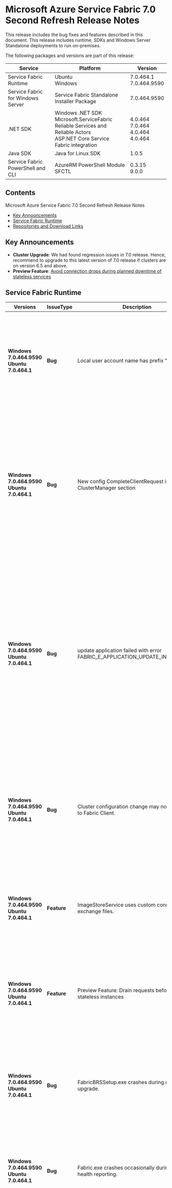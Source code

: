 # Microsoft Azure Service Fabric 7.0 Second Refresh Release Notes

This release includes the bug fixes and features described in this document. This release includes runtime, SDKs and Windows Server Standalone deployments to run on-premises. 

The following packages and versions are part of this release:

| Service | Platform | Version |
|---------|----------|---------|
|Service Fabric Runtime| Ubuntu <br> Windows | 7.0.464.1 <br> 7.0.464.9590 |
|Service Fabric for Windows Server|Service Fabric Standalone Installer Package | 7.0.464.9590 |
|.NET SDK |Windows .NET SDK <br> Microsoft.ServiceFabric <br> Reliable Services and Reliable Actors <br> ASP.NET Core Service Fabric integration|4.0.464 <br>7.0.464 <br> 4.0.464 <br> 4.0.464 |
|Java SDK  |Java for Linux SDK  | 1.0.5 |
|Service Fabric PowerShell and CLI | AzureRM PowerShell Module  <br> SFCTL |  0.3.15 <br> 9.0.0 |

## Contents 

Microsoft Azure Service Fabric 7.0 Second Refresh Release Notes

* [Key Announcements](#key-announcements)
* [Service Fabric Runtime](#service-fabric-runtime)
* [Repositories and Download Links](#repositories-and-download-links)

## Key Announcements

* **Cluster Upgrade**: We had found regression issues in 7.0 release. Hence, recommend to upgrade to this latest version of 7.0 release if clusters are on version 6.5 and above.
* **Preview Feature**: [Avoid connection drops during planned downtime of stateless services](https://docs.microsoft.com/azure/service-fabric/service-fabric-application-upgrade-advanced#avoid-connection-drops-during-planned-downtime-of-stateless-services)

## Service Fabric Runtime

| Versions | IssueType | Description | Resolution | 
|----------|-----------|-|-|
| **Windows 7.0.464.9590  <br>  Ubuntu 7.0.464.1**  | **Bug** | Local user account name has prefix "WF-" | **Impact**:  Service Fabric Runtime creates local user accounts for operations. Account names are generated from given inputs in Cluster Manifest. Some security monitoring tools raise an alarm when unknown local accounts are created. The account name didn't have a pattern and false alarms were raised. <br>**Fix**:  Generated accounts have the known prefix. <br> **Workaround**: N/A |
| **Windows 7.0.464.9590  <br>  Ubuntu 7.0.464.1**  | **Bug** | New config CompleteClientRequest in ClusterManager section | **Impact**:  For create/delete app, ClusterManager completes client request until the create/delete operations are finished. If client request has a shorter timeout than ClusterManager, it's possible that client request is timed out but ClusterManager is not and keeps on creating/deleting apps until success. <br>**Fix**:  Add a config CompleteClientRequest in ClusterManager section to allow completing client request when ClusterManager accepts request for create/delete app rather than holds the client request until operation is finished. <br> **Workaround**: N/A |
| **Windows 7.0.464.9590  <br>  Ubuntu 7.0.464.1**  | **Bug** | update application failed with error FABRIC_E_APPLICATION_UPDATE_IN_PROGRESS | **Impact**:  There is a racing problem when ClusterManager fails over during updating app. After ClusterManager is recovered, the pending updating is not picked up by ClusterManager and remains in inprogress status forever, so new update request cannot be accepted. On the other hand, delete app request doesn't clean up update information in ClusterManager, so even if the app is recreated after deleted, it will still show update in progress. <br>**Fix**:  1) Clean up update information in ClusterManager when deleting application, in case there is update in progress that prevents new update app request even when app is recreated after deleted. 2) Recover pending app update context when ClusterManager is recovered. <br> **Workaround**: N/A |
| **Windows 7.0.464.9590  <br>  Ubuntu 7.0.464.1**  | **Bug** | Cluster configuration change may not be notified to Fabric Client. | **Impact**:  Cluster configuration change is notified to configuration change handlers that a service registers to read new configuration values at change. A race condition is found at delivering notification to Fabric client user. For example, the certificate change in Cluster Manifest may not be notified to ImageStoreService and the configuration upgrade could fail by the race condition. <br>**Fix**: The race condition is fixed. <br> **Workaround**: Restart the impacted replica |
| **Windows 7.0.464.9590  <br>  Ubuntu 7.0.464.1**  | **Feature** | ImageStoreService uses custom connection to exchange files. | **Brief desc**:  ImageStoreService uses custom connection in various paths of file exchange. The file delivery includes uploading packages to Service Fabric cluster, downloading package to a node at replica instantiation, and replicating files between ImageStoreService replica. |
| **Windows 7.0.464.9590  <br>  Ubuntu 7.0.464.1**  | **Feature** | Preview Feature: Drain requests before closing stateless instances | **Brief desc**:  For planned stateless instance downtime,  when the application/cluster is upgraded or nodes are getting deactivated, there are a few connections drops which are observed because the endpoint exposed by the instances is removed after it goes down. To avoid getting connections drops for planned downtime, configure the replica close delay duration in the service configuration.[**Documentation**](https://docs.microsoft.com/azure/service-fabric/service-fabric-application-upgrade-advanced#avoid-connection-drops-during-planned-downtime-of-stateless-services)|
| **Windows 7.0.464.9590  <br>  Ubuntu 7.0.464.1**  | **Bug** | FabricBRSSetup.exe crashes during cluster upgrade. | **Impact**:  Cluster upgrade can sometimes fail with FabricBRSSetup.exe crashing due to a failure to ACL listener ports, when hosting didn't properly cleanup the same port when it was closing the previous time. Fix has been done to properly cleanup such a port ACLing. <br> **Workaround**: Remove FabricBRS and then upgrade SF cluster. |
| **Windows 7.0.464.9590  <br>  Ubuntu 7.0.464.1**  | **Bug** | Fabric.exe crashes occasionally during initial health reporting. | **Impact**:  Fabric.exe may crash due to a race condition around when it's first brought up. This condition only occurs during the first system health report sent. If the first report is successful, issue will not reoccur for the remainder of the process. <br> **Workaround**: Self healing. Fabric.exe will come back if it crashes and issue will not be hit again until process restart. |
| **Windows 7.0.464.9590  <br>  Ubuntu 7.0.464.1**  | **Bug** | Cluster health string gives incorrect application and node counts. | **Impact**:  The ClusterHealth ToString method of System.Fabric.dll gives swapped node and application counts. This issue is not reflected in SFX, but can be seen in PowerShell's Get-ServiceFabricClusterHealth API if the returned result is stored and ToString is called, for example. The incorrect string has format "ClusterHealth: {0}, {1} nodes, {2} applications, {3} events". <br> **Workaround**: Swap the node and application counts. |
|**Windows 7.0.464.9590  <br>  Ubuntu 7.0.464.1**   | **Feature** | Preview Feature: Support for VMSS OS ephemeral disks | **Brief desc**: Ephemeral OS disks are storage created on the local virtual machine (VM), and not saved to remote Azure Storage. They are recommended for all Service Fabric node types. [**Documentation**](https://docs.microsoft.com/en-us/azure/service-fabric/service-fabric-cluster-azure-deployment-preparation#use-ephemeral-os-disks-for-virtual-machine-scale-sets)

## Repositories and Download Links

The table below is an overview of the direct links to the packages associated with this release. 
Follow this guidance for setting up your developer environment: 
* [Geting Started with Linux](https://docs.microsoft.com/azure/service-fabric/service-fabric-get-started-linux)
* [Getting Started with Mac](https://docs.microsoft.com/azure/service-fabric/service-fabric-get-started-mac)
* [Getting Started with Windows](https://docs.microsoft.com/azure/service-fabric/service-fabric-get-started)

|Area |Package | Version | Repository |Direct Download Link |
|-|-|-|-|-|
|Service Fabric Runtime |Ubuntu Developer Set-up |7.0.464.1 |N/A | Cluster Runtime: https://apt-mo.trafficmanager.net/repos/servicefabric/pool/main/s/servicefabric <br> Service Fabric SDK for local cluster setup: https://apt-mo.trafficmanager.net/repos/servicefabric/pool/main/s/servicefabricsdkcommon/ <br> Container image: https://hub.docker.com/r/microsoft/service-fabric-onebox/ 
|| Windows Developer Set-up| 7.0.464.9590 | N/A |https://download.microsoft.com/download/8/b/2/8b21dcf8-4909-4aaa-8dcb-64c0a37a2d9c/MicrosoftServiceFabric.7.0.464.9590.exe |
|Service Fabric for Windows Server |Service Fabric Standalone Installer Package |7.0.464.9590 |N/A | https://download.microsoft.com/download/8/3/6/836E3E99-A300-4714-8278-96BC3E8B5528/7.0.464.9590/Microsoft.Azure.ServiceFabric.WindowsServer.7.0.464.9590.zip |
||Service Fabric Standalone Runtime |7.0.464.9590 |N/A |https://download.microsoft.com/download/B/0/B/B0BCCAC5-65AA-4BE3-AB13-D5FF5890F4B5/7.0.464.9590/MicrosoftAzureServiceFabric.7.0.464.9590.cab   |
|.NET SDK |Windows .NET SDK |4.0.464 |N/A |https://download.microsoft.com/download/8/b/2/8b21dcf8-4909-4aaa-8dcb-64c0a37a2d9c/MicrosoftServiceFabricSDK.4.0.464.msi  |
||Microsoft.ServiceFabric |7.0.464 |N/A |https://www.nuget.org |
||Reliable Services and Reliable Actors<br>\-Microsoft.ServiceFabric.Services<br>\-Microsoft.ServiceFabric.Services.Remoting<br>\-Microsoft.ServiceFabric.Services.Wcf <br>\-Microsoft.ServiceFabric.Actors <br>\-Microsoft.ServiceFabric.Actors.Wcf |4.0.464|https://github.com/Azure/service-fabric-services-and-actors-dotnet |https://www.nuget.org |
||ASP.NET Core Service Fabric integration<br>\-Microsoft.ServiceFabric.Services.AspNetCore.*|4.0.464 |https://github.com/Azure/service-fabric-aspnetcore |https://www.nuget.org |
||Data, Diagnostics and Fabric transport<br>\-Microsoft.ServiceFabric.Data <br>\-Microsoft.ServiceFabric.Data.Interfaces <br>\-Microsoft.ServiceFabric.Diagnostics.Internal <br>\-Microsoft.ServiceFabric.FabricTransport/Internal |4.0.464 |N/A| https://www.nuget.org |
||Microsoft.ServiceFabric.Data.Extensions |4.0.464 |N/A |https://www.nuget.org |
|Java SDK |Java SDK |1.0.5 |N/A |https://mvnrepository.com/artifact/com.microsoft.servicefabric/sf-actors/1.0.5 |
|Eclipse |Service Fabric plug-in for Eclipse |2.0.7 | N/A |N/A |
|Yeoman |Azure Service Fabric Java generator |1.0.7 |https://github.com/Azure/generator-azuresfjava |N/A |
||Azure Service Fabric C# generator |1.0.9 |https://github.com/Azure/generator-azuresfcsharp |N/A |
||Azure Service Fabric guest executables generator |1.0.1 |https://github.com/Azure/generator-azuresfguest |N/A|
||Azure Service Fabric Container generators |1.0.1 |https://github.com/Azure/generator-azuresfcontainer |N/A |
|CLI |Service Fabric CLI |9.0.0 |https://github.com/Azure/service-fabric-cli |https://pypi.python.org/pypi/sfctl |
|PowerShell |AzureRM.ServiceFabric |0.3.15 |https://github.com/Azure/azure-powershell/tree/preview/src/ResourceManager/ServiceFabric |https://www.powershellgallery.com/packages/AzureRM.ServiceFabric/0.3.15  |
